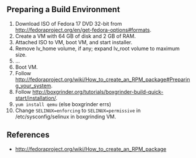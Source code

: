 ## Preparing a Build Environment

1. Download ISO of Fedora 17 DVD 32-bit from http://fedoraproject.org/en/get-fedora-options#formats.
1. Create a VM with 64 GB of disk and 2 GB of RAM.
1. Attached ISO to VM, boot VM, and start installer.
1. Remove lv_home volume, if any; expand lv_root volume to maximum size.
1. ...
1. Boot VM.
1. Follow http://fedoraproject.org/wiki/How_to_create_an_RPM_package#Preparing_your_system.
1. Follow http://boxgrinder.org/tutorials/boxgrinder-build-quick-start/installation/.
1. `yum install qemu` (else boxgrinder errs)
1. Change `SELINUX=enforcing` to `SELINUX=permissive` in /etc/sysconfig/selinux in boxgrinding VM.

## References

* http://fedoraproject.org/wiki/How_to_create_an_RPM_package
